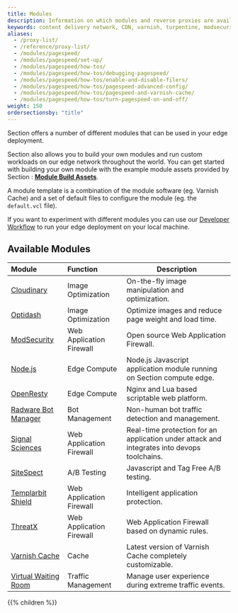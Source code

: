 ```yaml
---
title: Modules
description: Information on which modules and reverse proxies are available to use on Section edge platform.
keywords: content delivery network, CDN, varnish, turpentine, modsecurity, reverse proxies, proxy, proxy template
aliases:
  - /proxy-list/
  - /reference/proxy-list/
  - /modules/pagespeed/
  - /modules/pagespeed/set-up/
  - /modules/pagespeed/how-tos/
  - /modules/pagespeed/how-tos/debugging-pagespeed/
  - /modules/pagespeed/how-tos/enable-and-disable-filers/
  - /modules/pagespeed/how-tos/pagespeed-advanced-config/
  - /modules/pagespeed/how-tos/pagespeed-and-varnish-cache/
  - /modules/pagespeed/how-tos/turn-pagespeed-on-and-off/
weight: 150
ordersectionsby: "title"
---
```


Section offers a number of different modules that can be used in your edge deployment.

Section also allows you to build your own modules and run custom workloads on our edge network throughout the world. You can get started with building your own module with the example module assets provided by Section : **[Module Build Assets](https://github.com/section/module-build-assets)**.

A module template is a combination of the module software (eg. Varnish Cache) and a set of default files to configure the module (eg. the `default.vcl` file).

If you want to experiment with different modules you can use our [Developer Workflow](/docs/developer-pop/) to run your edge deployment on your local machine.

## Available Modules

| Module | Function | Description
|:--|:--|---|
| [Cloudinary](/docs/modules/cloudinary/ "Cloudinary overview") | Image Optimization | On-the-fly image manipulation and optimization. |
| [Optidash](/docs/modules/optidash/ "Optidash overview") | Image Optimization | Optimize images and reduce page weight and load time. |
| [ModSecurity](/docs/modules/modsecurity/ "ModSecurity") | Web Application Firewall | Open source Web Application Firewall. |
| [Node.js](/docs/modules/nodejs/ "Node.js overview") | Edge Compute | Node.js Javascript application module running on Section compute edge. |
| [OpenResty](/docs/modules/openresty/ "OpenResty overview") | Edge Compute | Nginx and Lua based scriptable web platform. |
| [Radware Bot Manager](/docs/modules/radware-bot-manager/ "Radware Bot Manager overview") | Bot Management | Non-human bot traffic detection and management. |
| [Signal Sciences](/docs/modules/signal-sciences/ "Signal Sciences overview") | Web Application Firewall | Real-time protection for an application under attack and integrates into devops toolchains. |
| [SiteSpect](/docs/modules/sitespect/ "SiteSpect overview") | A/B Testing | Javascript and Tag Free A/B testing. |
| [Templarbit Shield](/docs/modules/templarbit/ "Templarbit Shield overview") | Web Application Firewall | Intelligent application protection. |
| [ThreatX](/docs/modules/threat-x/ "ThreatX overview") | Web Application Firewall | Web Application Firewall based on dynamic rules. |
| [Varnish Cache](/docs/modules/varnish-cache/ "Varnish overview") | Cache | Latest version of Varnish Cache completely customizable. |
| [Virtual Waiting Room](/docs/modules/virtual-waiting-room/ "Virtual Waiting Room overview") | Traffic Management | Manage user experience during extreme traffic events. |

{{% children %}}
